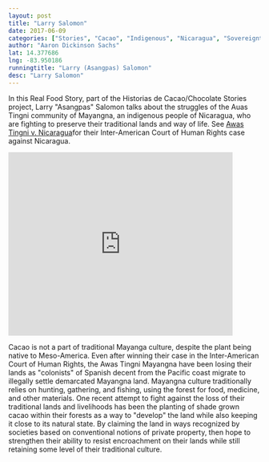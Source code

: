 ```yaml
---
layout: post
title: "Larry Salomon"
date: 2017-06-09
categories: ["Stories", "Cacao", "Indigenous", "Nicaragua", "Sovereignty", "Conflict"]
author: "Aaron Dickinson Sachs"
lat: 14.377686
lng: -83.950186
runningtitle: "Larry (Asangpas) Salomon"
desc: "Larry Salomon"
---
```

In this Real Food Story, part of the Historias de Cacao/Chocolate Stories project, Larry "Asangpas" Salomon talks about the struggles of the Auas Tingni community of Mayangna, an indigenous people of Nicaragua, who are fighting to preserve their traditional lands and way of life. See [Awas Tingni v. Nicaragua](https://www.escr-net.org/caselaw/2006/case-mayagna-sumo-awas-tingni-community-v-nicaragua-eng)for their Inter-American Court of Human Rights case against Nicaragua.

<iframe src="https://archive.org/embed/Larry_HCCS" width="448" height="366" frameborder="0" webkitallowfullscreen="true" mozallowfullscreen="true" allowfullscreen></iframe>

Cacao is not a part of traditional Mayanga culture, despite the plant being native to Meso-America. Even after winning their case in the Inter-American Court of Human Rights, the Awas Tingni Mayangna have been losing their lands as "colonists" of Spanish decent from the Pacific coast migrate to illegally settle demarcated Mayangna land. Mayangna culture traditionally relies on hunting, gathering, and fishing, using the forest for food, medicine, and other materials. One recent attempt to fight against the loss of their traditional lands and livelihoods has been the planting of shade grown cacao within their forests as a way to "develop" the land while also keeping it close to its natural state. By claiming the land in ways recognized by societies based on conventional notions of private property, then hope to strengthen their ability to resist encroachment on their lands while still retaining some level of their traditional culture.
